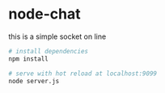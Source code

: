 # node-chat
this is a simple socket on line



``` bash
# install dependencies
npm install

# serve with hot reload at localhost:9099
node server.js
